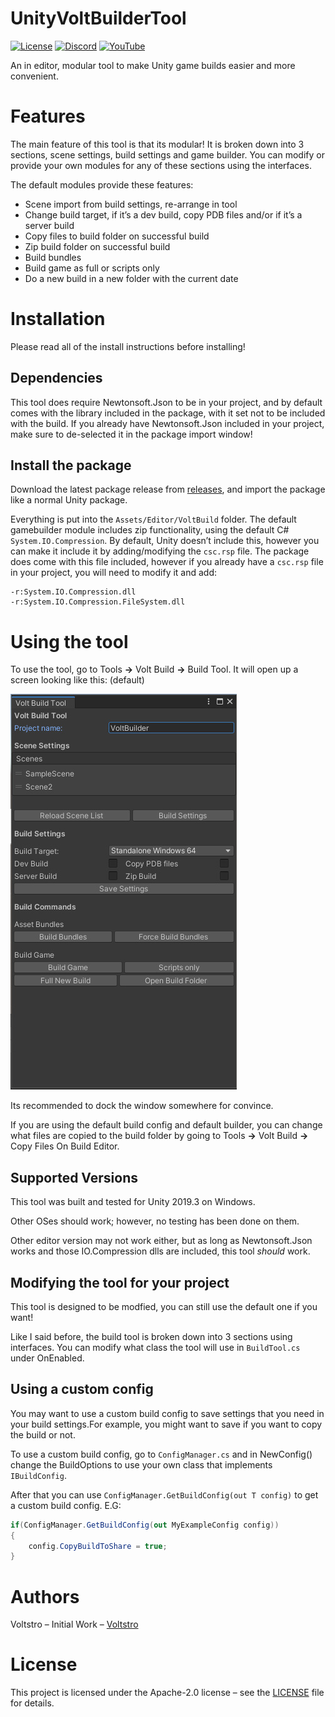 # UnityVoltBuilderTool

[![License](https://img.shields.io/github/license/voltstro/UnityVoltBuilderTool.svg)](/LICENSE)
[![Discord](https://img.shields.io/badge/Discord-Voltstro-7289da.svg?logo=discord)](https://discord.voltstro.dev) 
[![YouTube](https://img.shields.io/badge/Youtube-Voltstro-red.svg?logo=youtube)](https://www.youtube.com/Voltstro)


An in editor, modular tool to make Unity game builds easier and more convenient.

# Features

The main feature of this tool is that its modular! It is broken down into 3 sections, scene settings, build settings and game builder.
You can modify or provide your own modules for any of these sections using the interfaces.

The default modules provide these features:
* Scene import from build settings, re-arrange in tool
* Change build target, if it’s a dev build, copy PDB files and/or if it’s a server build
* Copy files to build folder on successful build
* Zip build folder on successful build
* Build bundles
* Build game as full or scripts only
* Do a new build in a new folder with the current date

# Installation

Please read all of the install instructions before installing!

## Dependencies

This tool does require Newtonsoft.Json to be in your project, and by default comes with the library included in the package, with it set not to be included with the build.
If you already have Newtonsoft.Json included in your project, make sure to de-selected it in the package import window!

## Install the package

Download the latest package release from [releases](/releases), and import the package like a normal Unity package.

Everything is put into the `Assets/Editor/VoltBuild` folder.
The default gamebuilder module includes zip functionality, using the default C# `System.IO.Compression`. By default, Unity doesn’t include this, however you can make it include it by adding/modifying the `csc.rsp` file. The package does come with this file included, however if you already have a `csc.rsp` file in your project, you will need to modify it and add:

```
-r:System.IO.Compression.dll
-r:System.IO.Compression.FileSystem.dll
```

# Using the tool

To use the tool, go to Tools **->** Volt Build **->** Build Tool. It will open up a screen looking like this: (default)

![Preview](preview.jpg)

Its recommended to dock the window somewhere for convince.

If you are using the default build config and default builder, you can change what files are copied to the build folder by going to Tools **->** Volt Build **->** Copy Files On Build Editor.

## Supported Versions

This tool was built and tested for Unity 2019.3 on Windows. 

Other OSes should work; however, no testing has been done on them.

Other editor version may not work either, but as long as Newtonsoft.Json works and those IO.Compression dlls are included, this tool *should* work.

## Modifying the tool for your project

This tool is designed to be modfied, you can still use the default one if you want!

Like I said before, the build tool is broken down into 3 sections using interfaces. You can modify what class the tool will use in `BuildTool.cs` under OnEnabled.

## Using a custom config

You may want to use a custom build config to save settings that you need in your build settings.For example, you might want to save if you want to copy the build or not.

To use a custom build config, go to `ConfigManager.cs` and in NewConfig() change the BuildOptions to use your own class that implements `IBuildConfig`.

After that you can use `ConfigManager.GetBuildConfig(out T config)` to get a custom build config. E.G:

```csharp
if(ConfigManager.GetBuildConfig(out MyExampleConfig config))
{
	config.CopyBuildToShare = true;
}
```

# Authors
Voltstro – Initial Work – [Voltstro](https://github.com/Voltstro)

# License
This project is licensed under the Apache-2.0 license – see the [LICENSE](/LICENSE) file for details.
